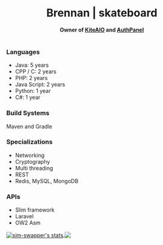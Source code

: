 <h1 align="center">Brennan | skateboard</h1>
<div align="center">
	<strong> Owner of <a href="https://github.com/KiteAIO">KiteAIO</a> and <a href="https://github.com/AuthPanel">AuthPanel</a></strong>
</div>
<br />

### Languages
* Java: 5 years
* CPP / C: 2 years
* PHP: 2 years
* Java Script: 2 years
* Python: 1 year
* C#: 1 year

### Build Systems
Maven and Gradle

### Specializations
* Networking
* Cryptography
* Multi threading
* REST
* Redis, MySQL, MongoDB

### APIs
* Slim framework
* Laravel
* OW2 Asm

<a href="https://github.com/sim-swapper">
  <img align="center" src="https://github-readme-stats.vercel.app/api?username=skateboard&show_icons=true&include_all_commits=true&show_icons=true&title_color=fff&icon_color=79ff97&text_color=9f9f9f&bg_color=232323" alt="sim-swapper's stats" />
  <a href="https://github.com/sim-swapper?tab=repositories">
  <img align="center" src="https://github-readme-stats.vercel.app/api/top-langs/?username=skateboard&layout=compact&show_icons=true&title_color=fff&icon_color=79ff97&text_color=9f9f9f&bg_color=232323" />
</a>
</a>
